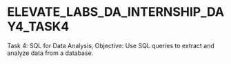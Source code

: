 # ELEVATE_LABS_DA_INTERNSHIP_DAY4_TASK4
Task 4: SQL for Data Analysis, Objective: Use SQL queries to extract and analyze data from a database.
